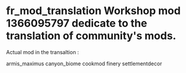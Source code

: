 # fr_mod_translation Workshop mod 1366095797 dedicate to the translation of community's mods.

Actual mod in the transaltion :

armis_maximus
canyon_biome
cookmod
finery
settlementdecor